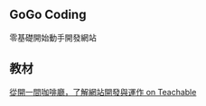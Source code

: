 ## GoGo Coding
零基礎開始動手開發網站

## 教材
[從開一間咖啡廳，了解網站開發與運作 on Teachable](https://gogocode.teachable.com/p/gogocafe)
